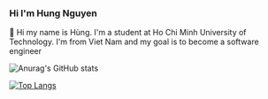 ### Hi I'm Hung Nguyen
👋 Hi my name is Hùng. I'm a student at Ho Chi Minh University of Technology. I'm from Viet Nam and my goal is to become a software engineer
<!--
**hungnguyenquocc/hungnguyenquocc** is a ✨ _special_ ✨ repository because its `README.md` (this file) appears on your GitHub profile.

Here are some ideas to get you started:

- 🔭 I’m currently working on ...
- 🌱 I’m currently learning ...
- 👯 I’m looking to collaborate on ...
- 🤔 I’m looking for help with ...
- 💬 Ask me about ...
- 📫 How to reach me: ...
- 😄 Pronouns: ...
- ⚡ Fun fact: ...
-->
![Anurag's GitHub stats](https://github-readme-stats.vercel.app/api?username=hungnguyenquocc&theme=dark&show_icons=true)

[![Top Langs](https://github-readme-stats.vercel.app/api/top-langs/?username=hungnguyenquocc&layout=compact)](https://github.com/hungnguyenquocc/hungnguyenquocc)
